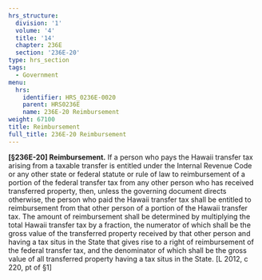 ```yaml
---
hrs_structure:
  division: '1'
  volume: '4'
  title: '14'
  chapter: 236E
  section: '236E-20'
type: hrs_section
tags:
  - Government
menu:
  hrs:
    identifier: HRS_0236E-0020
    parent: HRS0236E
    name: 236E-20 Reimbursement
weight: 67100
title: Reimbursement
full_title: 236E-20 Reimbursement
---
```

**[§236E-20] Reimbursement.** If a person who pays the Hawaii transfer tax arising from a taxable transfer is entitled under the Internal Revenue Code or any other state or federal statute or rule of law to reimbursement of a portion of the federal transfer tax from any other person who has received transferred property, then, unless the governing document directs otherwise, the person who paid the Hawaii transfer tax shall be entitled to reimbursement from that other person of a portion of the Hawaii transfer tax. The amount of reimbursement shall be determined by multiplying the total Hawaii transfer tax by a fraction, the numerator of which shall be the gross value of the transferred property received by that other person and having a tax situs in the State that gives rise to a right of reimbursement of the federal transfer tax, and the denominator of which shall be the gross value of all transferred property having a tax situs in the State. [L 2012, c 220, pt of §1]